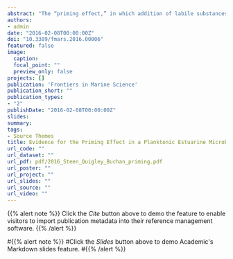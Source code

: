 ```yaml
---
abstract: "The “priming effect,” in which addition of labile substances changes the remineralization rate of recalcitrant organic matter, has been intensively studied in soils, but is less well-documented in aquatic systems. We investigated the extent to which additions of nutrients or labile organic carbon could influence remineralization rates of 14C-labeled, microbially-degraded, phytoplankton-derived organic matter (OM) in microcosms inoculated with microbial communities drawn from Grove Creek Estuary in coastal Georgia, USA. We found that amendment with labile protein plus phosphorus increased remineralization rates of degraded, phytoplankton-derived OM by up to 100%, whereas acetate slightly decreased remineralization rates relative to an unamended control. Addition of ammonium and phosphate induced a smaller effect, whereas addition of ammonium alone had no effect. Counterintuitively, alkaline phosphatase activities increased in response to the addition of protein under P-replete conditions, indicating that production of enzymes unrelated to the labile priming compound may be a mechanism for the priming effect. The observed priming effect was transient: after 36 days of incubation roughly the same quantity of organic carbon had been mineralized in all treatments including no-addition controls. This timescale is on the order of the typical hydrologic residence times of well-flushed estuaries suggesting that priming in estuaries has the potential to influence whether OC is remineralized in situ or exported to the coastal ocean."
authors:
- admin
date: "2016-02-08T00:00:00Z"
doi: "10.3389/fmars.2016.00006"
featured: false
image:
  caption: 
  focal_point: ""
  preview_only: false
projects: []
publication: 'Frontiers in Marine Science'
publication_short: ""
publication_types:
- "2"
publishDate: "2016-02-08T00:00:00Z"
slides: 
summary: 
tags:
- Source Themes
title: Evidence for the Priming Effect in a Planktonic Estuarine Microbial Community
url_code: ""
url_dataset: ""
url_pdf: pdf/2016_Steen_Quigley_Buchan_priming.pdf
url_poster: ""
url_project: ""
url_slides: ""
url_source: ""
url_video: ""
---
```


{{% alert note %}}
Click the *Cite* button above to demo the feature to enable visitors to import publication metadata into their reference management software.
{{% /alert %}}

#{{% alert note %}}
#Click the *Slides* button above to demo Academic's Markdown slides feature.
#{{% /alert %}}
